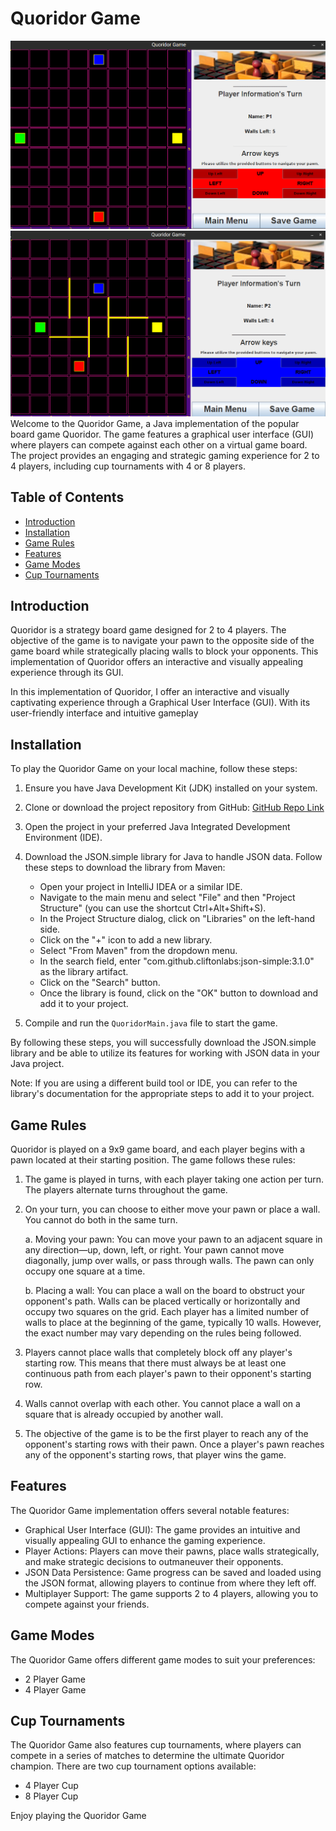 # Quoridor Game
![Quoridor Image1](images/im1.png)
![Quoridor Image3](images/im3.png)
Welcome to the Quoridor Game, a Java implementation of the popular board game Quoridor. The game features a graphical
user interface (GUI) where players can compete against each other on a virtual game board. The project provides an
engaging and strategic gaming experience for 2 to 4 players, including cup tournaments with 4 or 8 players.

## Table of Contents

- [Introduction](#introduction)
- [Installation](#installation)
- [Game Rules](#game-rules)
- [Features](#features)
- [Game Modes](#game-modes)
- [Cup Tournaments](#cup-tournaments)

## Introduction

Quoridor is a strategy board game designed for 2 to 4 players. The objective of the game is to navigate your pawn to the
opposite side of the game board while strategically placing walls to block your opponents. This implementation of
Quoridor offers an interactive and visually appealing experience through its GUI.

In this implementation of Quoridor, I offer an interactive and visually captivating experience through a Graphical User
Interface (GUI). With its user-friendly interface and intuitive gameplay

## Installation

To play the Quoridor Game on your local machine, follow these steps:

1. Ensure you have Java Development Kit (JDK) installed on your system.
2. Clone or download the project repository from
   GitHub: [GitHub Repo Link](https://github.com/MojTabaa4/quoridor-game.git)
3. Open the project in your preferred Java Integrated Development Environment (IDE).
4. Download the JSON.simple library for Java to handle JSON data. Follow these steps to download the library from Maven:

    - Open your project in IntelliJ IDEA or a similar IDE.
    - Navigate to the main menu and select "File" and then "Project Structure" (you can use the shortcut
      Ctrl+Alt+Shift+S).
    - In the Project Structure dialog, click on "Libraries" on the left-hand side.
    - Click on the "+" icon to add a new library.
    - Select "From Maven" from the dropdown menu.
    - In the search field, enter "com.github.cliftonlabs:json-simple:3.1.0" as the library artifact.
    - Click on the "Search" button.
    - Once the library is found, click on the "OK" button to download and add it to your project.

5. Compile and run the `QuoridorMain.java` file to start the game.

By following these steps, you will successfully download the JSON.simple library and be able to utilize its features for
working with JSON data in your Java project.

Note: If you are using a different build tool or IDE, you can refer to the library's documentation for the appropriate
steps to add it to your project.

## Game Rules

Quoridor is played on a 9x9 game board, and each player begins with a pawn located at their starting position. The game
follows these rules:

1. The game is played in turns, with each player taking one action per turn. The players alternate turns throughout the
   game.

2. On your turn, you can choose to either move your pawn or place a wall. You cannot do both in the same turn.

   a. Moving your pawn: You can move your pawn to an adjacent square in any direction—up, down, left, or right. Your
   pawn cannot move diagonally, jump over walls, or pass through walls. The pawn can only occupy one square at a time.

   b. Placing a wall: You can place a wall on the board to obstruct your opponent's path. Walls can be placed vertically
   or horizontally and occupy two squares on the grid. Each player has a limited number of walls to place at the
   beginning of the game, typically 10 walls. However, the exact number may vary depending on the rules being followed.

3. Players cannot place walls that completely block off any player's starting row. This means that there must always be
   at least one continuous path from each player's pawn to their opponent's starting row.

4. Walls cannot overlap with each other. You cannot place a wall on a square that is already occupied by another wall.

5. The objective of the game is to be the first player to reach any of the opponent's starting rows with their pawn.
   Once a player's pawn reaches any of the opponent's starting rows, that player wins the game.

## Features

The Quoridor Game implementation offers several notable features:

- Graphical User Interface (GUI): The game provides an intuitive and visually appealing GUI to enhance the gaming
  experience.
- Player Actions: Players can move their pawns, place walls strategically, and make strategic decisions to outmaneuver
  their opponents.
- JSON Data Persistence: Game progress can be saved and loaded using the JSON format, allowing players to continue from
  where they left off.
- Multiplayer Support: The game supports 2 to 4 players, allowing you to compete against your friends.

## Game Modes

The Quoridor Game offers different game modes to suit your preferences:

- 2 Player Game
- 4 Player Game

## Cup Tournaments

The Quoridor Game also features cup tournaments, where players can compete in a series of matches to determine the
ultimate Quoridor champion. There are two cup tournament options available:

- 4 Player Cup
- 8 Player Cup

Enjoy playing the Quoridor Game